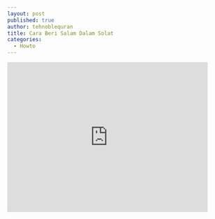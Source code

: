 ```yaml
---
layout: post
published: true
author: tehnoblequran
title: Cara Beri Salam Dalam Solat
categories:
  - Howto
---
```

<iframe width="459" height="344" src="https://www.youtube.com/embed/ho2Njq52CfE" frameborder="0" allowfullscreen></iframe>